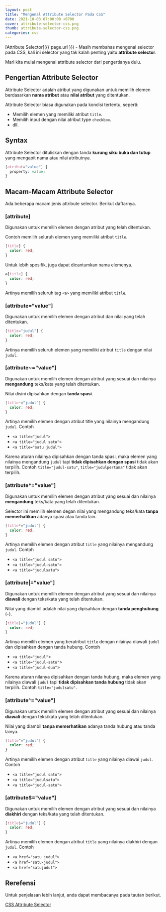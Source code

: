```yaml
---
layout: post
title: "Mengenal Attribute Selector Pada CSS"
date: 2021-10-03 07:00:00 +0700
cover: attribute-selector-css.png
thumb: attribute-selector-css.png
categories: css
---
```


[Attribute Selector]({{ page.url }}) - Masih membahas mengenai selector pada CSS, kali ini selector yang tak kalah penting yaitu __attribute selector__.

Mari kita mulai mengenal attribute selector dari pengertianya dulu.

## Pengertian Attribute Selector

Attribute Selector adalah atribut yang digunakan untuk memilih elemen berdasarkan **nama atribut** atau **nilai atribut** yang ditentukan.

Attribute Selector biasa digunakan pada kondisi tertentu, seperti:

* Memilih elemen yang memiliki atribut `title`.
* Memilih input dengan nilai atribut type `checkbox`.
* dll.

## Syntax

Attribute Selector dituliskan dengan tanda **kurung siku buka dan tutup** yang mengapit nama atau nilai atributnya.

```css
[atribut="value"] {
  property: value;
}
```

## Macam-Macam Attribute Selector

Ada beberapa macam jenis attribute selector. Berikut daftarnya.

### [attribute]

Digunakan untuk memilih elemen dengan atribut yang telah ditentukan.

Contoh memilih seluruh elemen yang memiliki atribut `title`.

```css
[title] {
  color: red;
}
```

Untuk lebih spesifik, juga dapat dicantumkan nama elemenya.

```css
a[title] {
  color: red;
}
```

Artinya memilih seluruh tag `<a>` yang memiliki atribut `title`.

### [attribute="value"]

Digunakan untuk memilih elemen dengan atribut dan nilai yang telah ditentukan.

```css
[title="judul"] {
  color: red;
}
```

Artinya memilih seluruh elemen yang memiliki atribut `title` dengan nilai `judul`.

<h3>[attribute~="value"]</h3>

Digunakan untuk memilih elemen dengan atribut yang sesuai dan nilainya **mengandung** teks/kata yang telah ditentukan.

Nilai disini dipisahkan dengan **tanda spasi**.

```css
[title~="judul"] {
  color: red;
}
```

Artinya memilih elemen dengan atribut title yang nilainya mengandung `judul`. Contoh 

* `<a title="judul">`
* `<a title="judul satu">`
* `<a title="satu judul">`

Karena aturan nilainya dipisahkan dengan tanda spasi, maka elemen yang nilainya mengandung `judul` tapi **tidak dipisahkan dengan spasi** tidak akan terpilih. Contoh `title="judul-satu"`, `title="judulpertama"` tidak akan terpilih.

<h3>[attribute*="value"]</h3>

Digunakan untuk memilih elemen dengan atribut yang sesuai dan nilainya **mengandung** teks/kata yang telah ditentukan.

Selector ini memilih elemen degan nilai yang mengandung teks/kata **tanpa memerhatikan** adanya spasi atau tanda lain.

```css
[title*="judul"] {
  color: red;
}
```

Artinya memilih elemen dengan atribut `title` yang nilainya mengandung `judul`. Contoh

* `<a title="judul satu">`
* `<a title="judul-satu">`
* `<a title="judulsatu">`

<h3>[attribute|="value"]</h3>

Digunakan untuk memilih elemen dengan atribut yang sesuai dan nilainya **diawali** dengan teks/kata yang telah ditentukan.

Nilai yang diambil adalah nilai yang dipisahkan dengan **tanda penghubung** (`-`).

```css
[title|="judul"] {
  color: red;
}
```
Artinya memilih elemen yang beratribut `title` dengan nilainya diawali `judul` dan dipisahkan dengan tanda hubung. Contoh

* `<a title="judul"`>
* `<a title="judul-satu"`>
* `<a title="judul-dua"`>

Karena aturan nilanya dipisahkan dengan tanda hubung, maka elemen yang nilainya diawali `judul` tapi **tidak dipisahkan tanda hubung** tidak akan terpilih. Contoh `title="judulsatu"`.

<h3>[attribute^="value"]</h3>

Digunakan untuk memilih elemen dengan atribut yang sesuai dan nilainya **diawali** dengan teks/kata yang telah ditentukan.

Nilai yang diambil **tanpa memerhatikan** adanya tanda hubung atau tanda lainya.

```css
[title^="judul"] {
  color: red;
}
```

Artinya memilih elemen dengan atribut `title` yang nilainya diawai `judul`. Contoh

* `<a title="judul satu">`
* `<a title="judulsatu">`
* `<a title="judul-satu">`

<h3>[attribute$="value"]</h3>

Digunakan untuk memilih elemen dengan atribut yang sesuai dan nilainya **diakhiri** dengan teks/kata yang telah ditentukan.

```css
[title$="judul"] {
  color: red;
}
```

Artinya memilih elemen dengan atribut `title` yang nilainya diakhiri dengan `judul`. Contoh

* `<a href="satu judul">`
* `<a href="satu-judul">`
* `<a href="satujudul">`

## Rerefensi

Untuk penjelasan lebih lanjut, anda dapat membacanya pada tautan berikut.

<a href="https://www.w3schools.com/css/css_attribute_selectors.asp" target="_blank">CSS Attribute Selector</a>